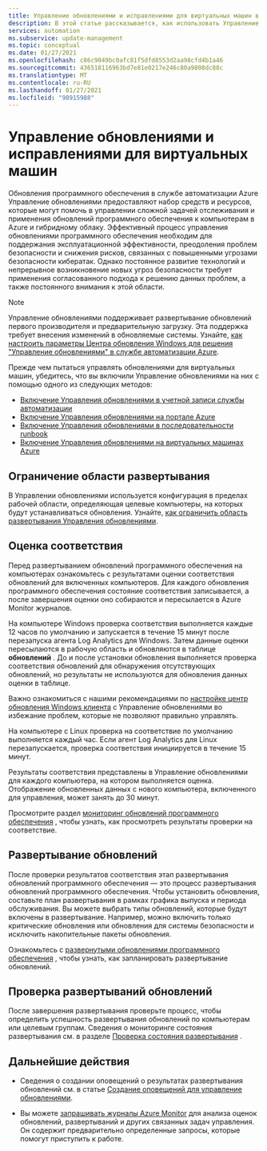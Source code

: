 ```yaml
---
title: Управление обновлениями и исправлениями для виртуальных машин в службе автоматизации Azure
description: В этой статье рассказывается, как использовать Управление обновлениями для управления обновлениями и исправлениями для виртуальных машин Azure и не в Azure.
services: automation
ms.subservice: update-management
ms.topic: conceptual
ms.date: 01/27/2021
ms.openlocfilehash: c86c9049bc0afc81f5dfd8553d2aa98cfd4b1a46
ms.sourcegitcommit: 436518116963bd7e81e0217e246c80a9808dc88c
ms.translationtype: MT
ms.contentlocale: ru-RU
ms.lasthandoff: 01/27/2021
ms.locfileid: "98915988"
---
```

# <a name="manage-updates-and-patches-for-your-vms"></a>Управление обновлениями и исправлениями для виртуальных машин

Обновления программного обеспечения в службе автоматизации Azure Управление обновлениями предоставляют набор средств и ресурсов, которые могут помочь в управлении сложной задачей отслеживания и применения обновлений программного обеспечения к компьютерам в Azure и гибридному облаку. Эффективный процесс управления обновлениями программного обеспечения необходим для поддержания эксплуатационной эффективности, преодоления проблем безопасности и снижения рисков, связанных с повышенными угрозами безопасности кибератак. Однако постоянное развитие технологий и непрерывное возникновение новых угроз безопасности требует применения согласованного подхода к решению данных проблем, а также постоянного внимания к этой области.

> [!NOTE]
> Управление обновлениями поддерживает развертывание обновлений первого производителя и предварительную загрузку. Эта поддержка требует внесения изменений в обновляемые системы. Узнайте, [как настроить параметры Центра обновления Windows для решения "Управление обновлениями" в службе автоматизации Azure](configure-wuagent.md).

Прежде чем пытаться управлять обновлениями для виртуальных машин, убедитесь, что вы включили Управление обновлениями на них с помощью одного из следующих методов:

* [Включение Управления обновлениями в учетной записи службы автоматизации](enable-from-automation-account.md)
* [Включение Управления обновлениями на портале Azure](enable-from-portal.md)
* [Включение Управления обновлениями в последовательности runbook](enable-from-runbook.md)
* [Включение Управления обновлениями на виртуальных машинах Azure](enable-from-vm.md)

## <a name="limit-the-scope-for-the-deployment"></a><a name="scope-configuration"></a>Ограничение области развертывания

В Управлении обновлениями используется конфигурация в пределах рабочей области, определяющая целевые компьютеры, на которых будут устанавливаться обновления. Узнайте, [как ограничить область развертывания Управления обновлениями](scope-configuration.md).

## <a name="compliance-assessment"></a>Оценка соответствия

Перед развертыванием обновлений программного обеспечения на компьютерах ознакомьтесь с результатами оценки соответствия обновлений для включенных компьютеров. Для каждого обновления программного обеспечения состояние соответствия записывается, а после завершения оценки оно собираются и пересылается в Azure Monitor журналов.

На компьютере Windows проверка соответствия выполняется каждые 12 часов по умолчанию и запускается в течение 15 минут после перезапуска агента Log Analytics для Windows. Затем данные оценки пересылаются в рабочую область и обновляются в таблице **обновлений** . До и после установки обновления выполняется проверка соответствия обновлений для обнаружения отсутствующих обновлений, но результаты не используются для обновления данных оценки в таблице.

Важно ознакомиться с нашими рекомендациями по [настройке центр обновления Windows клиента](configure-wuagent.md) с Управление обновлениями во избежание проблем, которые не позволяют правильно управлять.

На компьютере с Linux проверка на соответствие по умолчанию выполняется каждый час. Если агент Log Analytics для Linux перезапускается, проверка соответствия инициируется в течение 15 минут.

Результаты соответствия представлены в Управление обновлениями для каждого компьютера, на котором выполняется оценка. Отображение обновленных данных с нового компьютера, включенного для управления, может занять до 30 минут.

Просмотрите раздел [мониторинг обновлений программного обеспечения](view-update-assessments.md) , чтобы узнать, как просмотреть результаты проверки на соответствие.

## <a name="deploy-updates"></a>Развертывание обновлений

После проверки результатов соответствия этап развертывания обновлений программного обеспечения — это процесс развертывания обновлений программного обеспечения. Чтобы установить обновления, составьте план развертывания в рамках графика выпуска и периода обслуживания. Вы можете выбрать типы обновлений, которые будут включены в развертывание. Например, можно включить только критические обновления или обновления для системы безопасности и исключить накопительные пакеты обновления.

Ознакомьтесь с [развернутыми обновлениями программного обеспечения](deploy-updates.md) , чтобы узнать, как запланировать развертывание обновлений.

## <a name="review-update-deployments"></a>Проверка развертываний обновлений

После завершения развертывания проверьте процесс, чтобы определить успешность развертывания обновлений по компьютерам или целевым группам. Сведения о мониторинге состояния развертывания см. в разделе [Проверка состояния развертывания](deploy-updates.md#check-deployment-status) .

## <a name="next-steps"></a>Дальнейшие действия

* Сведения о создании оповещений о результатах развертывания обновлений см. в статье [Создание оповещений для управление обновлениями](configure-alerts.md).

* Вы можете [запрашивать журналы Azure Monitor](query-logs.md) для анализа оценок обновлений, развертываний и других связанных задач управления. Он содержит предварительно определенные запросы, которые помогут приступить к работе.